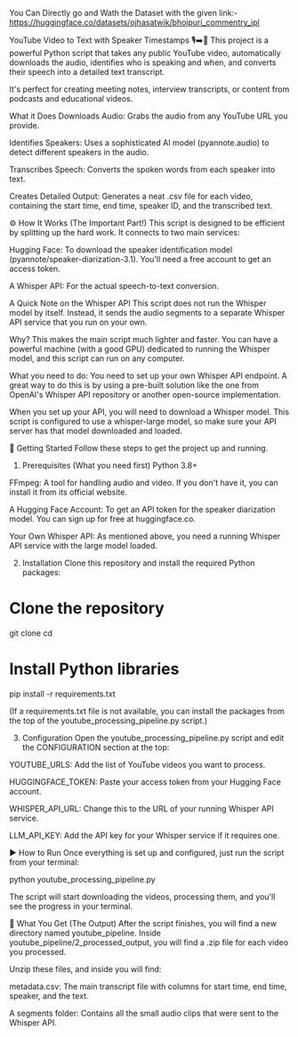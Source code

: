 You Can Directly go and Wath the Dataset with the given link:-
https://huggingface.co/datasets/ojhasatwik/bhojpuri_commentry_ipl

YouTube Video to Text with Speaker Timestamps 🎙️➡️📝
This project is a powerful Python script that takes any public YouTube video, automatically downloads the audio, identifies who is speaking and when, and converts their speech into a detailed text transcript.

It's perfect for creating meeting notes, interview transcripts, or content from podcasts and educational videos.

What it Does
Downloads Audio: Grabs the audio from any YouTube URL you provide.

Identifies Speakers: Uses a sophisticated AI model (pyannote.audio) to detect different speakers in the audio.

Transcribes Speech: Converts the spoken words from each speaker into text.

Creates Detailed Output: Generates a neat .csv file for each video, containing the start time, end time, speaker ID, and the transcribed text.

⚙️ How It Works (The Important Part!)
This script is designed to be efficient by splitting up the hard work. It connects to two main services:

Hugging Face: To download the speaker identification model (pyannote/speaker-diarization-3.1). You'll need a free account to get an access token.

A Whisper API: For the actual speech-to-text conversion.

A Quick Note on the Whisper API
This script does not run the Whisper model by itself. Instead, it sends the audio segments to a separate Whisper API service that you run on your own.

Why? This makes the main script much lighter and faster. You can have a powerful machine (with a good GPU) dedicated to running the Whisper model, and this script can run on any computer.

What you need to do:
You need to set up your own Whisper API endpoint. A great way to do this is by using a pre-built solution like the one from OpenAI's Whisper API repository or another open-source implementation.

When you set up your API, you will need to download a Whisper model. This script is configured to use a whisper-large model, so make sure your API server has that model downloaded and loaded.

🚀 Getting Started
Follow these steps to get the project up and running.

1. Prerequisites (What you need first)
Python 3.8+

FFmpeg: A tool for handling audio and video. If you don't have it, you can install it from its official website.

A Hugging Face Account: To get an API token for the speaker diarization model. You can sign up for free at huggingface.co.

Your Own Whisper API: As mentioned above, you need a running Whisper API service with the large model loaded.

2. Installation
Clone this repository and install the required Python packages:

# Clone the repository
git clone <your-repository-url>
cd <your-repository-name>

# Install Python libraries
pip install -r requirements.txt

(If a requirements.txt file is not available, you can install the packages from the top of the youtube_processing_pipeline.py script.)

3. Configuration
Open the youtube_processing_pipeline.py script and edit the CONFIGURATION section at the top:

YOUTUBE_URLS: Add the list of YouTube videos you want to process.

HUGGINGFACE_TOKEN: Paste your access token from your Hugging Face account.

WHISPER_API_URL: Change this to the URL of your running Whisper API service.

LLM_API_KEY: Add the API key for your Whisper service if it requires one.

▶️ How to Run
Once everything is set up and configured, just run the script from your terminal:

python youtube_processing_pipeline.py

The script will start downloading the videos, processing them, and you'll see the progress in your terminal.

📁 What You Get (The Output)
After the script finishes, you will find a new directory named youtube_pipeline. Inside youtube_pipeline/2_processed_output, you will find a .zip file for each video you processed.

Unzip these files, and inside you will find:

metadata.csv: The main transcript file with columns for start time, end time, speaker, and the text.

A segments folder: Contains all the small audio clips that were sent to the Whisper API.
